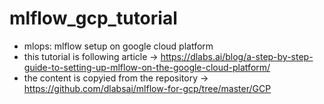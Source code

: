 # mlflow_gcp_tutorial
- mlops: mlflow setup on google cloud platform
- this tutorial is following article -> https://dlabs.ai/blog/a-step-by-step-guide-to-setting-up-mlflow-on-the-google-cloud-platform/
- the content is copyied from the repository -> https://github.com/dlabsai/mlflow-for-gcp/tree/master/GCP
